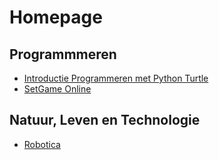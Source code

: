 # Homepage

## Programmmeren

 - [Introductie Programmeren met Python Turtle](./ippt/)
 - [SetGame Online](./setgame/)

## Natuur, Leven en Technologie

 - [Robotica](./nlt-robotica/)
